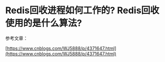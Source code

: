 # **Redis回收进程如何工作的? Redis回收使用的是什么算法?**

参考文章：

[https://www.cnblogs.com/WJ5888/p/4371647.html](https://www.cnblogs.com/WJ5888/p/4371647.html)

